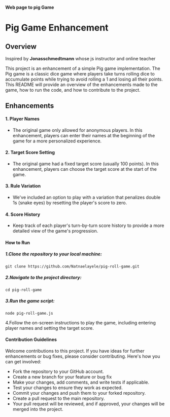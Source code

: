 **Web page to pig Game**



# Pig Game Enhancement

## Overview

 Inspired by **Jonasschmedtmann** whose js instructor and online teacher


This project is an enhancement of a simple Pig game implementation. The Pig game is a classic dice game where players take turns rolling dice to accumulate points while trying to avoid rolling a 1 and losing all their points. This README will provide an overview of the enhancements made to the game, how to run the code, and how to contribute to the project.

## Enhancements

 #### 1. Player Names
 - The original game only allowed for anonymous players. In this enhancement, players can enter their names at the beginning of the game for a more personalized experience.

 #### 2. Target Score Setting
 - The original game had a fixed target score (usually 100 points). In this enhancement, players can choose the target score at the start of the game.
 
 #### 3. Rule Variation
 - We've included an option to play with a variation that penalizes double 1s (snake eyes) by resetting the player's score to zero.

 #### 4. Score History
 - Keep track of each player's turn-by-turn score history to provide a more detailed view of the game's progression.

 #### How to Run

 ##### 1.Clone the repository to your local machine:

 ```  
 git clone https://github.com/Natnaelayele/pig-roll-game.git
 ```

 ##### 2.Navigate to the project directory:

```
cd pig-roll-game
```

##### 3.Run the game script:
```
node pig-roll-game.js
```
4.Follow the on-screen instructions to play the game, including entering player names and setting the target score.

#### Contribution Guidelines
Welcome contributions to this project. If you have ideas for further enhancements or bug fixes, please consider contributing. Here's how you can get involved:

- Fork the repository to your GitHub account.
- Create a new branch for your feature or bug fix
- Make your changes, add comments, and write tests if applicable.
- Test your changes to ensure they work as expected.
- Commit your changes and push them to your forked repository.
- Create a pull request to the main repository.
- Your pull request will be reviewed, and if approved, your changes will be merged into the project.